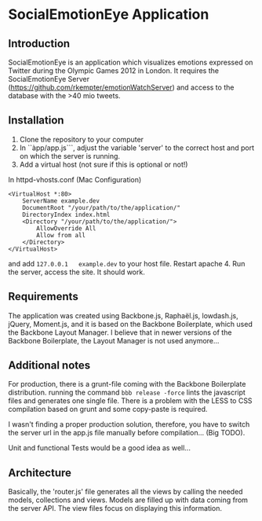 # SocialEmotionEye Application

## Introduction

SocialEmotionEye is an application which visualizes emotions expressed on Twitter during the Olympic Games 2012 in London. It requires the SocialEmotionEye Server (<https://github.com/rkempter/emotionWatchServer>) and access to the database with the >40 mio tweets.

## Installation

1. Clone the repository to your computer
2. In ``àpp/app.js```, adjust the variable 'server' to the correct host and port on which the server is running.
3. Add a virtual host (not sure if this is optional or not!)

In httpd-vhosts.conf (Mac Configuration)
```
<VirtualHost *:80>
    ServerName example.dev
    DocumentRoot "/your/path/to/the/application/"
    DirectoryIndex index.html
    <Directory "/your/path/to/the/application/">
        AllowOverride All
        Allow from all
    </Directory>
</VirtualHost>
```
and add ```127.0.0.1   example.dev``` to your host file. Restart apache
4. Run the server, access the site. It should work.

## Requirements

The application was created using Backbone.js, Raphaël.js, lowdash.js, jQuery, Moment.js, and it is based on the Backbone Boilerplate, which used the Backbone Layout Manager. I believe that in newer versions of the Backbone Boilerplate, the Layout Manager is not used anymore...

## Additional notes

For production, there is a grunt-file coming with the Backbone Boilerplate distribution. running the command ```bbb release -force``` lints the javascript files and generates one single file. There is a problem with the LESS to CSS compilation based on grunt and some copy-paste is required.

I wasn't finding a proper production solution, therefore, you have to switch the server url in the app.js file manually before compilation... (Big TODO).

Unit and functional Tests would be a good idea as well...

## Architecture

Basically, the 'router.js' file generates all the views by calling the needed models, collections and views. Models are filled up with data coming from the server API. The view files focus on displaying this information.